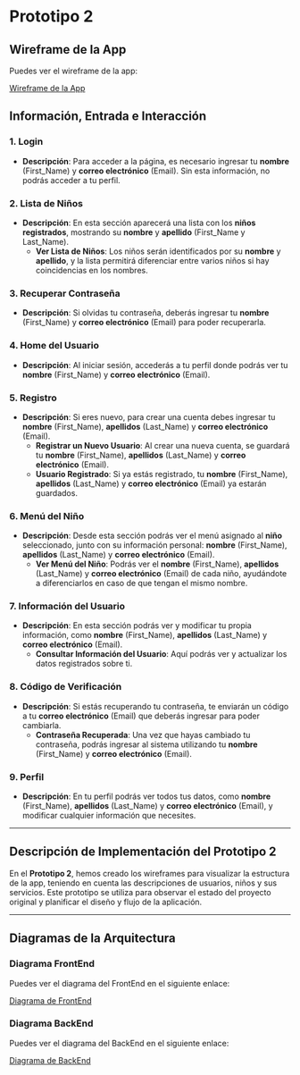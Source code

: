 # Prototipo 2

## Wireframe de la App

Puedes ver el wireframe de la app:

[Wireframe de la App](wireframe.mermaid)


## Información, Entrada e Interacción

### 1. **Login**
- **Descripción**: Para acceder a la página, es necesario ingresar tu **nombre** (First_Name) y **correo electrónico** (Email). Sin esta información, no podrás acceder a tu perfil.

### 2. **Lista de Niños**
- **Descripción**: En esta sección aparecerá una lista con los **niños registrados**, mostrando su **nombre** y **apellido** (First_Name y Last_Name).
  - **Ver Lista de Niños**: Los niños serán identificados por su **nombre** y **apellido**, y la lista permitirá diferenciar entre varios niños si hay coincidencias en los nombres.

### 3. **Recuperar Contraseña**
- **Descripción**: Si olvidas tu contraseña, deberás ingresar tu **nombre** (First_Name) y **correo electrónico** (Email) para poder recuperarla.

### 4. **Home del Usuario**
- **Descripción**: Al iniciar sesión, accederás a tu perfil donde podrás ver tu **nombre** (First_Name) y **correo electrónico** (Email).

### 5. **Registro**
- **Descripción**: Si eres nuevo, para crear una cuenta debes ingresar tu **nombre** (First_Name), **apellidos** (Last_Name) y **correo electrónico** (Email).
  - **Registrar un Nuevo Usuario**: Al crear una nueva cuenta, se guardará tu **nombre** (First_Name), **apellidos** (Last_Name) y **correo electrónico** (Email).
  - **Usuario Registrado**: Si ya estás registrado, tu **nombre** (First_Name), **apellidos** (Last_Name) y **correo electrónico** (Email) ya estarán guardados.

### 6. **Menú del Niño**
- **Descripción**: Desde esta sección podrás ver el menú asignado al **niño** seleccionado, junto con su información personal: **nombre** (First_Name), **apellidos** (Last_Name) y **correo electrónico** (Email).
  - **Ver Menú del Niño**: Podrás ver el **nombre** (First_Name), **apellidos** (Last_Name) y **correo electrónico** (Email) de cada niño, ayudándote a diferenciarlos en caso de que tengan el mismo nombre.

### 7. **Información del Usuario**
- **Descripción**: En esta sección podrás ver y modificar tu propia información, como **nombre** (First_Name), **apellidos** (Last_Name) y **correo electrónico** (Email).
  - **Consultar Información del Usuario**: Aquí podrás ver y actualizar los datos registrados sobre ti.

### 8. **Código de Verificación**
- **Descripción**: Si estás recuperando tu contraseña, te enviarán un código a tu **correo electrónico** (Email) que deberás ingresar para poder cambiarla.
  - **Contraseña Recuperada**: Una vez que hayas cambiado tu contraseña, podrás ingresar al sistema utilizando tu **nombre** (First_Name) y **correo electrónico** (Email).

### 9. **Perfil**
- **Descripción**: En tu perfil podrás ver todos tus datos, como **nombre** (First_Name), **apellidos** (Last_Name) y **correo electrónico** (Email), y modificar cualquier información que necesites.

---

## Descripción de Implementación del Prototipo 2

En el **Prototipo 2**, hemos creado los wireframes para visualizar la estructura de la app, teniendo en cuenta las descripciones de usuarios, niños y sus servicios. Este prototipo se utiliza para observar el estado del proyecto original y planificar el diseño y flujo de la aplicación.

---

## Diagramas de la Arquitectura

### Diagrama FrontEnd
Puedes ver el diagrama del FrontEnd en el siguiente enlace:

[Diagrama de FrontEnd](backend.mermaid)

### Diagrama BackEnd
Puedes ver el diagrama del BackEnd en el siguiente enlace:

[Diagrama de BackEnd](frontend.mermaid)
